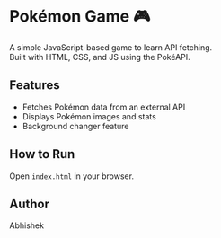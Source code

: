 # Pokémon Game 🎮

A simple JavaScript-based game to learn API fetching.  
Built with HTML, CSS, and JS using the PokéAPI.

## Features
- Fetches Pokémon data from an external API
- Displays Pokémon images and stats
- Background changer feature

## How to Run
Open `index.html` in your browser.

## Author
Abhishek
